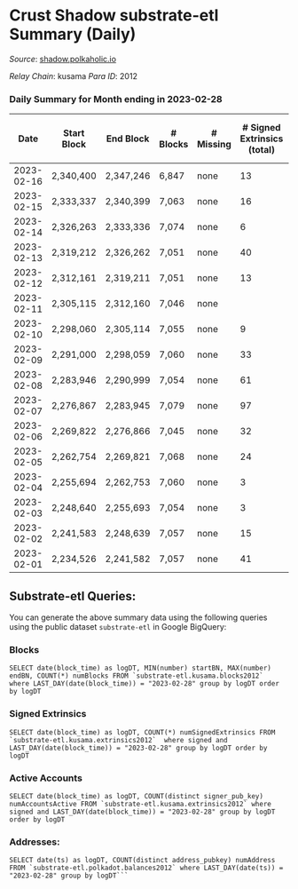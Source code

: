 # Crust Shadow substrate-etl Summary (Daily)

_Source_: [shadow.polkaholic.io](https://shadow.polkaholic.io)

*Relay Chain*: kusama
*Para ID*: 2012



### Daily Summary for Month ending in 2023-02-28


| Date | Start Block | End Block | # Blocks | # Missing | # Signed Extrinsics (total) | # Active Accounts | # Addresses with Balances | # Events | # Transfers | # XCM Transfers In | # XCM Transfers Out |
| ---- | ----------- | --------- | -------- | --------- | --------------------------- | ----------------- | ------------------------- | -------- | ----------- | ------------------ | ------------------- |
| 2023-02-16 | 2,340,400 | 2,347,246 | 6,847 | none  | 13 | 8 |  | 13,794 | 13 ($1,115.23) |   |   |
| 2023-02-15 | 2,333,337 | 2,340,399 | 7,063 | none  | 16 | 10 | 3,192 | 14,255 | 15 ($4,143.47) |   |   |
| 2023-02-14 | 2,326,263 | 2,333,336 | 7,074 | none  | 6 | 2 | 3,191 | 14,205 | 6 ($1,574.45) |   |   |
| 2023-02-13 | 2,319,212 | 2,326,262 | 7,051 | none  | 40 | 17 | 3,191 | 14,846 | 245 ($14,833.70) |   |   |
| 2023-02-12 | 2,312,161 | 2,319,211 | 7,051 | none  | 13 | 8 | 3,188 | 14,213 | 13 ($20,907.65) | 2 ($413.31) |   |
| 2023-02-11 | 2,305,115 | 2,312,160 | 7,046 | none  |  |  | 3,188 | 14,097 |   | 1 ($43.46) |   |
| 2023-02-10 | 2,298,060 | 2,305,114 | 7,055 | none  | 9 | 3 | 3,188 | 14,192 | 9 ($1,651.07) |   |   |
| 2023-02-09 | 2,291,000 | 2,298,059 | 7,060 | none  | 33 | 14 | 3,187 | 14,377 | 32 ($13,949.37) |   |   |
| 2023-02-08 | 2,283,946 | 2,290,999 | 7,054 | none  | 61 | 8 | 3,186 | 14,662 | 60 ($28,258.44) |   |   |
| 2023-02-07 | 2,276,867 | 2,283,945 | 7,079 | none  | 97 | 16 | 3,184 | 20,784 | 1,583 ($480,156.31) |   |   |
| 2023-02-06 | 2,269,822 | 2,276,866 | 7,045 | none  | 32 | 11 | 1,731 | 14,368 | 32 ($4,261.91) |   |   |
| 2023-02-05 | 2,262,754 | 2,269,821 | 7,068 | none  | 24 | 5 | 1,730 | 14,319 | 24 ($1,658.81) |   |   |
| 2023-02-04 | 2,255,694 | 2,262,753 | 7,060 | none  | 3 | 3 | 1,730 | 14,148 | 3 ($143.64) | 1 ($68.69) |   |
| 2023-02-03 | 2,248,640 | 2,255,693 | 7,054 | none  | 3 | 3 | 1,729 | 14,142 | 3 ($139.51) | 3 ($68.19) | 1 ($4.92) |
| 2023-02-02 | 2,241,583 | 2,248,639 | 7,057 | none  | 15 | 4 | 1,729 | 14,256 | 15 ($848.23) | 9 ($461.73) | 1 ($44.70) |
| 2023-02-01 | 2,234,526 | 2,241,582 | 7,057 | none  | 41 | 9 | 1,728 | 14,465 | 41 ($4,797.41) | 15 ($1,966.33) | 8 ($405.26) |

## Substrate-etl Queries:
You can generate the above summary data using the following queries using the public dataset `substrate-etl` in Google BigQuery:


### Blocks
```
SELECT date(block_time) as logDT, MIN(number) startBN, MAX(number) endBN, COUNT(*) numBlocks FROM `substrate-etl.kusama.blocks2012`  where LAST_DAY(date(block_time)) = "2023-02-28" group by logDT order by logDT
```


### Signed Extrinsics
```
SELECT date(block_time) as logDT, COUNT(*) numSignedExtrinsics FROM `substrate-etl.kusama.extrinsics2012`  where signed and LAST_DAY(date(block_time)) = "2023-02-28" group by logDT order by logDT
```


### Active Accounts
```
SELECT date(block_time) as logDT, COUNT(distinct signer_pub_key) numAccountsActive FROM `substrate-etl.kusama.extrinsics2012` where signed and LAST_DAY(date(block_time)) = "2023-02-28" group by logDT order by logDT
```


### Addresses:
```
SELECT date(ts) as logDT, COUNT(distinct address_pubkey) numAddress FROM `substrate-etl.polkadot.balances2012` where LAST_DAY(date(ts)) = "2023-02-28" group by logDT```

